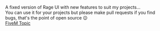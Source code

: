 A fixed version of Rage UI with new features to suit my projects...  
You can use it for your projects but please make pull requests if you find bugs, that's the point of open source 😉  
[FiveM Topic](https://forum.cfx.re/t/maintened-and-improved-rageui-repository/5222341)
